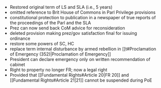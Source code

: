 - Restored original term of LS and  SLA (i.e., 5 years)
- omitted reference to Brit House of Commons in Parl Privilege provisions
- constitutional protection to publication in a newspaper of true reports of the proceedings of the Parl and the SLA
- Prez can now send back CoM advice for reconsideration
- deleted provision making prez/gov satisfaction final for issuing ordinance
- restore some powers of SC, HC
- replace term internal disturbance by armed rebellion in [[t#Proclamation of Emergency (352)|Proclamation of Emergency]]
- President can declare emergency only on written recommendation of cabinet
- Right to property no longer FR; now a legal right
- Provided that [[Fundamental Rights#Article 20|FR 20]] and [[Fundamental Rights#Article 21|21]] cannot be suspended during PoE